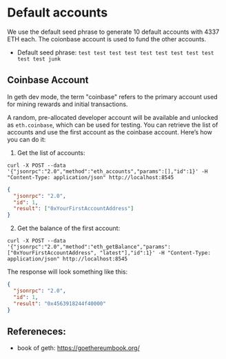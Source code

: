 # Default accounts

We use the default seed phrase to generate 10 default accounts with 4337 ETH each. The coionbase account is used to fund the other accounts.

- Default seed phrase: `test test test test test test test test test test test junk`


## Coinbase Account
In geth dev mode, the term "coinbase" refers to the primary account used for mining rewards and initial transactions. 

A random, pre-allocated developer account will be available and unlocked as `eth.coinbase`, which can be used for testing. You can retrieve the list of accounts and use the first account as the coinbase account. Here’s how you can do it:


1. Get the list of accounts:
```curl
curl -X POST --data '{"jsonrpc":"2.0","method":"eth_accounts","params":[],"id":1}' -H "Content-Type: application/json" http://localhost:8545
```

```json
{
  "jsonrpc": "2.0",
  "id": 1,
  "result": ["0xYourFirstAccountAddress"]
}
```

2. Get the balance of the first account:
```curl
curl -X POST --data '{"jsonrpc":"2.0","method":"eth_getBalance","params":["0xYourFirstAccountAddress", "latest"],"id":1}' -H "Content-Type: application/json" http://localhost:8545
```

The response will look something like this:
```json
{
  "jsonrpc": "2.0",
  "id": 1,
  "result": "0x4563918244f40000"
}
```

## Refereneces:
- book of geth: https://goethereumbook.org/